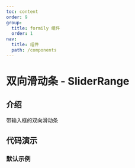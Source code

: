 ```yaml
---
toc: content
order: 9
group:
  title: formily 组件
  order: 1
nav:
  title: 组件
  path: /components
---
```


# 双向滑动条 - SliderRange

## 介绍

带输入框的双向滑动条

## 代码演示

### 默认示例

<code src="./demos/default.tsx"></code>

<API></API>
